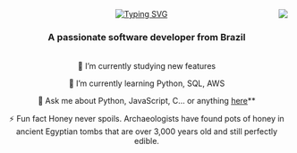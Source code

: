 
<img align="right" src="https://visitor-badge.laobi.icu/badge?page_id=aronbarbosag.aronbarbosag&query_only=true" />
<div align="center">
  <a href="https://git.io/typing-svg"><img src="https://readme-typing-svg.demolab.com?font=Fira+Code&size=35&pause=1000&random=false&width=500&duration=3000&lines=Hi+There+ 👋!;I'm+Aron.;" alt="Typing SVG" /></a>
</div>
<h3 align="center">A passionate software developer from Brazil </h3>
<br>
<div align="center">
  🔭 I’m currently studying new features

  🌱 I’m currently learning Python, SQL, AWS

  💬 Ask me about Python, JavaScript, C... or anything [here](https://github.com/aronbarbosag/aronbarbosag/issues)**

  ⚡ Fun fact Honey never spoils. Archaeologists have found pots of honey in ancient Egyptian tombs that are over 3,000 years old and still perfectly edible.
</div>
